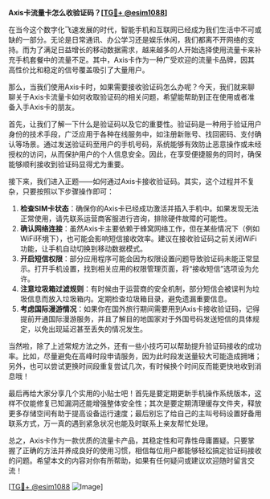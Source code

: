 **Axis卡流量卡怎么收验证码？[[TG💪+ @esim1088](https://t.me/s/esim1088)]**

在当今这个数字化飞速发展的时代，智能手机和互联网已经成为我们生活中不可或缺的一部分。无论是日常通讯、办公学习还是娱乐休闲，我们都离不开网络的支持。而为了满足日益增长的移动数据需求，越来越多的人开始选择使用流量卡来补充手机套餐中的流量不足。其中，Axis卡作为一种广受欢迎的流量卡品牌，因其高性价比和稳定的信号覆盖吸引了大量用户。

那么，当我们使用Axis卡时，如果需要接收验证码怎么办呢？今天，我们就来聊聊关于Axis卡流量卡如何收取验证码的相关问题，希望能帮助到正在使用或者准备入手Axis卡的朋友。

首先，让我们了解一下什么是验证码以及它的重要性。验证码是一种用于验证用户身份的技术手段，广泛应用于各种在线服务中，如注册新账号、找回密码、支付确认等场景。通过发送验证码至用户的手机号码，系统能够有效防止恶意操作或未经授权的访问，从而保护用户的个人信息安全。因此，在享受便捷服务的同时，确保能够顺利接收到验证码显得尤为重要。

接下来，我们进入正题——如何通过Axis卡接收验证码。其实，这个过程并不复杂，只要按照以下步骤操作即可：

1. **检查SIM卡状态**：确保你的Axis卡已经成功激活并插入手机中。如果发现无法正常使用，请先联系运营商客服进行咨询，排除硬件故障的可能性。
2. **确认网络连接**：虽然Axis卡主要依赖于蜂窝网络工作，但在某些情况下（例如WiFi环境下），也可能会影响短信接收效率。建议在接收验证码之前关闭WiFi功能，让手机自动切换到移动数据模式。
3. **开启短信权限**：部分应用程序可能会因为权限设置问题导致验证码未能正常显示。打开手机设置，找到相关应用的权限管理页面，将“接收短信”选项设为允许。
4. **注意垃圾箱过滤规则**：有时候由于运营商的安全机制，部分短信会被误判为垃圾信息而放入垃圾箱内。定期检查垃圾箱目录，避免遗漏重要信息。
5. **考虑国际漫游情况**：如果你在国外旅行期间需要用到Axis卡接收验证码，记得提前开通国际漫游服务，并且了解目的地国家对于外国号码发送短信的具体规定，以免出现延迟甚至丢失的情况发生。

当然啦，除了上述常规方法之外，还有一些小技巧可以帮助提升验证码接收的成功率。比如，尽量避免在高峰时段申请服务，因为此时段发送量较大可能造成拥堵；另外，也可以尝试更换时间段重复尝试几次，有时候换个时间反而能更快地收到消息哦！

最后再给大家分享几个实用的小贴士吧！首先是要定期更新手机操作系统版本，这样不仅能修复已知漏洞还能增强整体安全性；其次是要定期清理缓存文件夹，释放更多存储空间有助于提高设备运行速度；最后别忘了给自己的主叫号码设置好备用联系方式，万一真的遇到紧急状况也能及时联系上亲友帮忙处理。

总之，Axis卡作为一款优质的流量卡产品，其稳定性和可靠性毋庸置疑。只要掌握了正确的方法并养成良好的使用习惯，相信每位用户都能够轻松搞定验证码接收的问题。希望本文的内容对你有所帮助，如果有任何疑问或建议欢迎随时留言交流！

[[TG💪+ @esim1088](https://t.me/s/esim1088) ![Image](https://i.postimg.cc/4NQfJmqS/Snipaste-2025-05-13-00-14-12.png)]